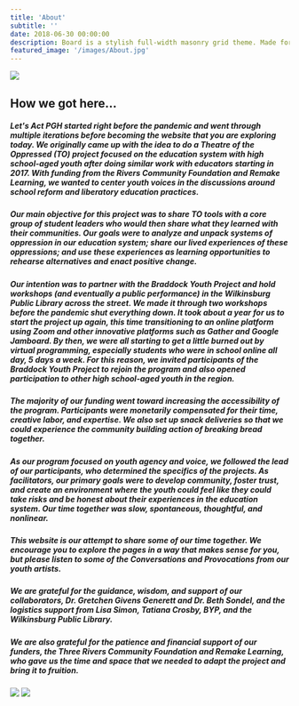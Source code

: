 ```yaml
---
title: 'About'
subtitle: ''
date: 2018-06-30 00:00:00
description: Board is a stylish full-width masonry grid theme. Made for designers, artists, photographers and developers to show off their best work.
featured_image: '/images/About.jpg'
---
```


![](/Lets-s-Act.github.io/images/About.jpg)

## How we got here...

##### Let's Act PGH started right before the pandemic and went through multiple iterations before becoming the website that you are exploring today. We originally came up with the idea to do a Theatre of the Oppressed (TO) project focused on the education system with high school-aged youth after doing similar work with educators starting in 2017. With funding from the Rivers Community Foundation and Remake Learning, we wanted to center youth voices in the discussions around school reform and liberatory education practices.
##### Our main objective for this project was to share TO tools with a core group of student leaders who would then share what they learned with their communities. Our goals were to analyze and unpack systems of oppression in our education system; share our lived experiences of these oppressions; and use these experiences as learning opportunities to rehearse alternatives and enact positive change.
##### Our intention was to partner with the Braddock Youth Project and hold workshops (and eventually a public performance) in the Wilkinsburg Public Library across the street. We made it through two workshops before the pandemic shut everything down. It took about a year for us to start the project up again, this time transitioning to an online platform using Zoom and other innovative platforms such as Gather and Google Jamboard. By then, we were all starting to get a little burned out by virtual programming, especially students who were in school online all day, 5 days a week. For this reason, we invited participants of the Braddock Youth Project to rejoin the program and also opened participation to other high school-aged youth in the region.
##### The majority of our funding went toward increasing the accessibility of the program. Participants were monetarily compensated for their time, creative labor, and expertise. We also set up snack deliveries so that we could experience the community building action of breaking bread together.
##### As our program focused on youth agency and voice, we followed the lead of our participants, who determined the specifics of the projects. As facilitators, our primary goals were to develop community, foster trust, and create an environment where the youth could feel like they could take risks and be honest about their experiences in the education system. Our time together was slow, spontaneous, thoughtful, and nonlinear.
##### This website is our attempt to share some of our time together. We encourage you to explore the pages in a way that makes sense for you, but please listen to some of the Conversations and Provocations from our youth artists.
##### We are grateful for the guidance, wisdom, and support of our collaborators, Dr. Gretchen Givens Generett and Dr. Beth Sondel, and the logistics support from Lisa Simon, Tatiana Crosby, BYP, and the Wilkinsburg Public Library.
##### We are also grateful for the patience and financial support of our funders, the Three Rivers Community Foundation and Remake Learning, who gave us the time and space that we needed to adapt the project and bring it to fruition.

<img src="/Lets-s-Act.github.io/images/TRCF.jpg">

<img src="/Lets-s-Act.github.io/images/Remake Learning.png">

